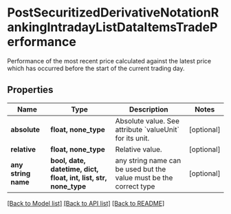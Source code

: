 # PostSecuritizedDerivativeNotationRankingIntradayListDataItemsTradePerformance

Performance of the most recent price calculated against the latest price which has occurred before the start of the current trading day.

## Properties
Name | Type | Description | Notes
------------ | ------------- | ------------- | -------------
**absolute** | **float, none_type** | Absolute value. See attribute &#x60;valueUnit&#x60; for its unit. | [optional] 
**relative** | **float, none_type** | Relative value. | [optional] 
**any string name** | **bool, date, datetime, dict, float, int, list, str, none_type** | any string name can be used but the value must be the correct type | [optional]

[[Back to Model list]](../README.md#documentation-for-models) [[Back to API list]](../README.md#documentation-for-api-endpoints) [[Back to README]](../README.md)


